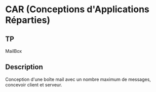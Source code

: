 # CAR (Conceptions d'Applications Réparties)
## TP
MailBox
## Description
Conception d'une boîte mail avec un nombre maximum de messages, concevoir client et serveur.
